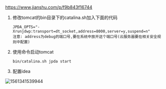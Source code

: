 https://www.jianshu.com/p/f9b843f16744

1. 修改tomcat的bin目录下的catalina.sh加入下面的代码

   ```
   JPDA_OPTS="-Xrunjdwp:transport=dt_socket,address=8000,server=y,suspend=n"
   注意: address为debug的端口号,要在系统中放开这个端口号(云服务器要在相关安全规则中配置)
   ```

   

2. 使用命令启动tomcat

   ```
   bin/catalina.sh jpda start
   ```

3. 配置idea

![1561341539944](D:\笔记\img\1561341539944.png)